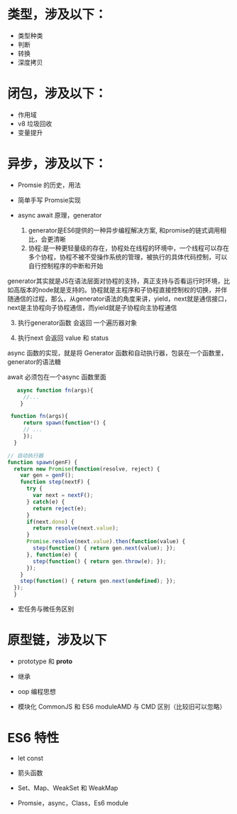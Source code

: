 # 类型，涉及以下：
- 类型种类
- 判断
- 转换
- 深度拷贝


# 闭包，涉及以下：
- 作用域
- v8 垃圾回收
- 变量提升


# 异步，涉及以下：

- Promsie 的历史，用法


- 简单手写 Promsie实现

- async await 原理，generator
  1. generator是ES6提供的一种异步编程解决方案, 和promise的链式调用相比，会更清晰
  2. 协程:是一种更轻量级的存在，协程处在线程的环境中，一个线程可以存在多个协程，协程不被不受操作系统的管理，被执行的具体代码控制，可以自行控制程序的中断和开始

generator其实就是JS在语法层面对协程的支持，真正支持与否看运行时环境，比如高版本的node就是支持的。协程就是主程序和子协程直接控制权的切换，并伴随通信的过程，那么，从generator语法的角度来讲，yield，next就是通信接口，next是主协程向子协程通信，而yield就是子协程向主协程通信

  3. 执行generator函数 会返回 一个遍历器对象

  4. 执行next 会返回 value 和 status


  async 函数的实现，就是将 Generator 函数和自动执行器，包装在一个函数里，generator的语法糖

  await 必须包在一个async 函数里面

  ```js
     async function fn(args){
       //...
      }

   function fn(args){
       return spawn(function*() {
       // ...
       });
    }

  // 自动执行器
  function spawn(genF) {
    return new Promise(function(resolve, reject) {
      var gen = genF();
      function step(nextF) {
        try {
          var next = nextF();
        } catch(e) {
          return reject(e);
        }
        if(next.done) {
          return resolve(next.value);
        }
        Promise.resolve(next.value).then(function(value) {
          step(function() { return gen.next(value); });
        }, function(e) {
          step(function() { return gen.throw(e); });
        });
      }
      step(function() { return gen.next(undefined); });
    });
    }
  ```

- 宏任务与微任务区别


# 原型链，涉及以下

- prototype 和 __proto__

- 继承

- oop 编程思想

- 模块化
CommonJS 和 ES6 moduleAMD 与 CMD 区别（比较旧可以忽略）


# ES6 特性

- let const

- 箭头函数

- Set、Map、WeakSet 和 WeakMap

- Promsie，async，Class，Es6 module
